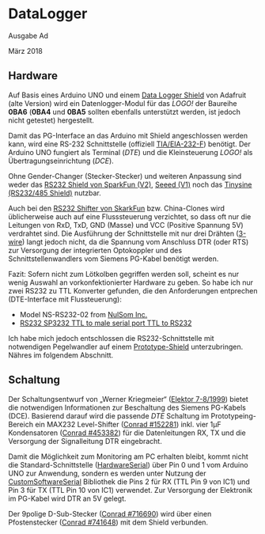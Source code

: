 # DataLogger

Ausgabe Ad

März 2018

## Hardware
Auf Basis eines Arduino UNO und einem [Data Logger Shield](https://learn.adafruit.com/adafruit-data-logger-shield/overview) von Adafruit (alte Version) wird ein Datenlogger-Modul für das _LOGO!_ der Baureihe __0BA6__ (__0BA4__ und __0BA5__ sollten ebenfalls unterstützt werden, ist jedoch nicht getestet) hergestellt.

Damit das PG-Interface an das Arduino mit Shield angeschlossen werden kann, wird eine RS-232 Schnittstelle (offiziell [TIA/EIA-232-F](https://de.wikipedia.org/wiki/RS-232)) benötigt. Der Arduino UNO fungiert als Terminal (_DTE_) und die Kleinsteuerung _LOGO!_ als Übertragungseinrichtung (_DCE_).

Ohne Gender-Changer (Stecker-Stecker) und weiteren Anpassung sind weder das [RS232 Shield von SparkFun (V2)](https://www.sparkfun.com/products/retired/13029), [Seeed (V1)](http://wiki.seeed.cc/RS232_Shield/) noch das [Tinysine (RS232/485 Shield)](http://www.tinyosshop.com/arduino-rs232-rs485-shield) nutzbar.

Auch bei den [RS232 Shifter von SkarkFun](https://www.sparkfun.com/products/449) bzw. China-Clones wird üblicherweise auch auf eine Flusssteuerung verzichtet, so dass oft nur die Leitungen von RxD, TxD, GND (Masse) und VCC (Positive Spannung 5V) verdrahtet sind. Die Ausführung der Schnittstelle mit nur drei Drähten ([3-wire](https://en.wikipedia.org/wiki/RS-232#3-wire_and_5-wire_RS-232)) langt jedoch nicht, da die Spannung vom Anschluss DTR (oder RTS) zur Versorgung der integrierten Optokoppler und des Schnittstellenwandlers vom Siemens PG-Kabel benötigt werden. 

Fazit: Sofern nicht zum Lötkolben gegriffen werden soll, scheint es nur wenig Auswahl an vorkonfektionierter Hardware zu geben. So habe ich nur zwei RS232 zu TTL Konverter gefunden, die den Anforderungen entprechen (DTE-Interface mit Flussteuerung):
- Model NS-RS232-02 from [NulSom Inc.](http://www.nulsom.com/)
- [RS232 SP3232 TTL to male serial port TTL to RS232](http://www.google.de/search?q=192090081615)

Ich habe mich jedoch entschlossen die RS232-Schnittstelle mit notwendigen Pegelwandler auf einem [Prototype-Shield](#Schaltung) unterzubringen. Nähres im folgendem Abschnitt.

## Schaltung
Der Schaltungsentwurf von „Werner Kriegmeier“ ([Elektor 7-8/1999](https://www.elektormagazine.de/magazine/elektor-199907/31905)) bietet die notwendigen Informationen zur Beschaltung des Siemens PG-Kabels (DCE). Basierend darauf wird die passende _DTE_ Schaltung im Prototypeing-Bereich ein MAX232 Level-Shifter ([Conrad #152281](http://www.google.de/search?q=Conrad+152281)) inkl. vier 1µF Kondensatoren ([Conrad #453382](http://www.google.de/search?q=Conrad+453382)) für die Datenleitungen RX, TX und die Versorgung der Signalleitung DTR eingebracht.

Damit die Möglichkeit zum Monitoring am PC erhalten bleibt, kommt nicht die Standard-Schnittstelle ([HardwareSerial](https://www.arduino.cc/reference/en/language/functions/communication/serial/)) über Pin 0 und 1 vom Arduino UNO zur Anwendung, sondern es werden unter Nutzung der [CustomSoftwareSerial](https://github.com/ledongthuc/CustomSoftwareSerial) Bibliothek die Pins 2 für RX (TTL Pin 9 von IC1) und Pin 3 für TX (TTL Pin 10 von IC1) verwendet. Zur Versorgung der Elektronik im PG-Kabel wird DTR an 5V gelegt. 

Der 9polige D-Sub-Stecker ([Conrad #716690](http://www.google.de/search?q=Conrad+716690)) wird über einen Pfostenstecker ([Conrad #741648](http://www.google.de/search?q=Conrad+741648)) mit dem Shield verbunden. 
